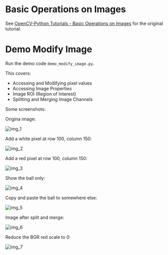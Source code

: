 # Basic Operations on Images

See [OpenCV-Python Tutorials - Basic Operations on Images](https://opencv-python-tutroals.readthedocs.org/en/latest/py_tutorials/py_core/py_basic_ops/py_basic_ops.html#basic-ops) for the original tutorial.

# Demo Modify Image

Run the demo code `demo_modify_image.py`.

This covers:

- Accessing and Modifying pixel values
- Accessing Image Properties
- Image ROI (Region of Interest)
- Splitting and Merging Image Channels

Some screenshots:

Origina image:

![img_1](./screenshots/img_1)

Add a white pixel at row 100, column 150:

![img_2](./screenshots/img_2)

Add a red pixel at row 100, column 150:

![img_3](./screenshots/img_3)

Show the ball only:

![img_4](./screenshots/img_4)

Copy and paste the ball to somewhere else:

![img_5](./screenshots/img_5)

Image after split and merge:

![img_6](./screenshots/img_6)

Reduce the BGR red scale to 0:

![img_7](./screenshots/img_7)
